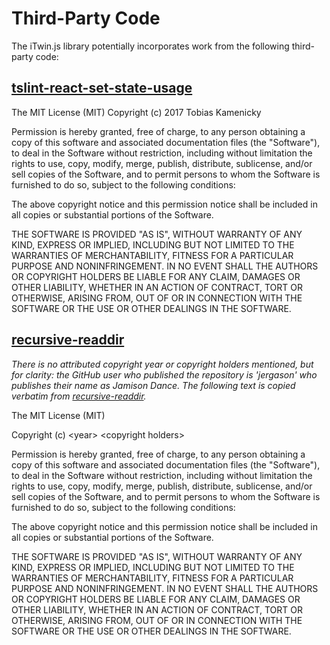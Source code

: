 
# Third-Party Code

The iTwin.js library potentially incorporates work from the following third-party code:

## [tslint-react-set-state-usage](https://github.com/sutrkiller/tslint-react-set-state-usage)

The MIT License (MIT)
Copyright (c) 2017 Tobias Kamenicky

Permission is hereby granted, free of charge, to any person obtaining a copy of this software and associated documentation files (the "Software"), to deal in the Software without restriction, including without limitation the rights to use, copy, modify, merge, publish, distribute, sublicense, and/or sell copies of the Software, and to permit persons to whom the Software is furnished to do so, subject to the following conditions:

The above copyright notice and this permission notice shall be included in all copies or substantial portions of the Software.

THE SOFTWARE IS PROVIDED "AS IS", WITHOUT WARRANTY OF ANY KIND, EXPRESS OR IMPLIED, INCLUDING BUT NOT LIMITED TO THE WARRANTIES OF MERCHANTABILITY, FITNESS FOR A PARTICULAR PURPOSE AND NONINFRINGEMENT. IN NO EVENT SHALL THE AUTHORS OR COPYRIGHT HOLDERS BE LIABLE FOR ANY CLAIM, DAMAGES OR OTHER LIABILITY, WHETHER IN AN ACTION OF CONTRACT, TORT OR OTHERWISE, ARISING FROM, OUT OF OR IN CONNECTION WITH THE SOFTWARE OR THE USE OR OTHER DEALINGS IN THE SOFTWARE.

## [recursive-readdir](https://github.com/jergason/recursive-readdir)

*There is no attributed copyright year or copyright holders mentioned, but for clarity: the GitHub user who published the repository is 'jergason' who publishes their name as Jamison Dance. The following text is copied verbatim from [recursive-readdir](https://github.com/jergason/recursive-readdir).*

The MIT License (MIT)

Copyright (c) \<year> \<copyright holders>

Permission is hereby granted, free of charge, to any person obtaining a copy
of this software and associated documentation files (the "Software"), to deal
in the Software without restriction, including without limitation the rights
to use, copy, modify, merge, publish, distribute, sublicense, and/or sell
copies of the Software, and to permit persons to whom the Software is
furnished to do so, subject to the following conditions:

The above copyright notice and this permission notice shall be included in
all copies or substantial portions of the Software.

THE SOFTWARE IS PROVIDED "AS IS", WITHOUT WARRANTY OF ANY KIND, EXPRESS OR
IMPLIED, INCLUDING BUT NOT LIMITED TO THE WARRANTIES OF MERCHANTABILITY,
FITNESS FOR A PARTICULAR PURPOSE AND NONINFRINGEMENT. IN NO EVENT SHALL THE
AUTHORS OR COPYRIGHT HOLDERS BE LIABLE FOR ANY CLAIM, DAMAGES OR OTHER
LIABILITY, WHETHER IN AN ACTION OF CONTRACT, TORT OR OTHERWISE, ARISING FROM,
OUT OF OR IN CONNECTION WITH THE SOFTWARE OR THE USE OR OTHER DEALINGS IN
THE SOFTWARE.

